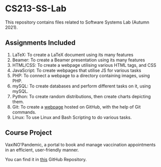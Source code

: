 # CS213-SS-Lab

This repository contains files related to Software Systems Lab (Autumn 2021).


## Assignments Included
1. LaTeX: To create a LaTeX document using its many features
2. Beamer: To create a Beamer presentation using its many features
3. HTML/CSS: To create a webpage <!--(https://whitelisted2.github.io/CS213-SS-Lab/A3-HTML-CSS/200010003.html)--> utilising various HTML tags, and CSS
4. JavaScript: To create webpages <!--(https://whitelisted2.github.io/CS213-SS-Lab/A4-Javascript/mainpagejs.html)--> that utilise JS for various tasks
5. PHP: To connect a webpage to a directory containing images, using PHP.
6. mySQL: To create databases and perform different tasks on it, using mySQL.
7. Python: To create random distributions, then create charts depicting them.
8. Git: To create a [webpage](https://whitelisted2.github.io/Profile-Page/) hosted on GitHub, with the help of Git commands.
9. Linux: To use Linux and Bash Scripting to do various tasks. 

## Course Project
VaxiNO'Pandemic, a portal to book and manage vaccination appointments in an efficient, user-friendly manner.

You can find it in [this](https://github.com/Whitelisted2/VaxiNO-Pandemic) GitHub Repository.
